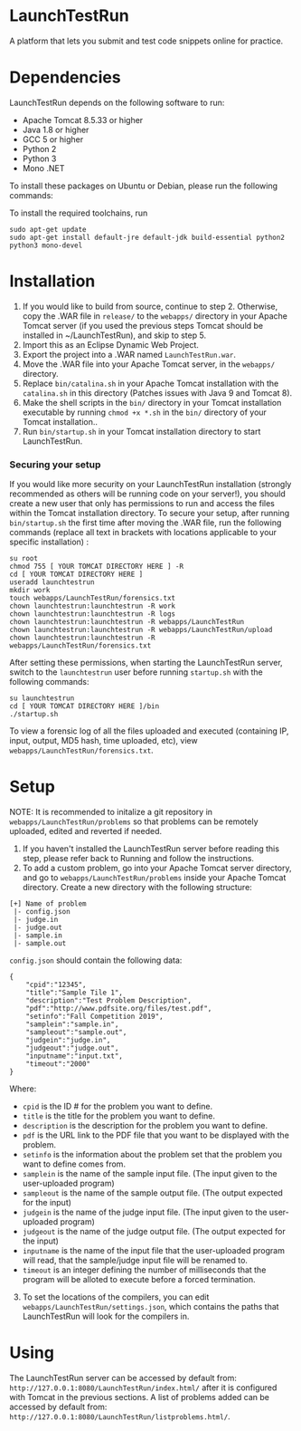 # LaunchTestRun
A platform that lets you submit and test code snippets online for practice.

# Dependencies
LaunchTestRun depends on the following software to run:
- Apache Tomcat 8.5.33 or higher
- Java 1.8 or higher
- GCC 5 or higher
- Python 2
- Python 3
- Mono .NET

To install these packages on Ubuntu or Debian, please run the following commands:

To install the required toolchains, run
```
sudo apt-get update
sudo apt-get install default-jre default-jdk build-essential python2 python3 mono-devel
```

# Installation
1. If you would like to build from source, continue to step 2. Otherwise, copy the .WAR file in ``release/`` to the ``webapps/`` directory in your Apache Tomcat server (if you used the previous steps Tomcat should be installed in ~/LaunchTestRun), and skip to step 5.
2. Import this as an Eclipse Dynamic Web Project.
3. Export the project into a .WAR named ``LaunchTestRun.war``.
4. Move the .WAR file into your Apache Tomcat server, in the ``webapps/`` directory.
5. Replace ``bin/catalina.sh`` in your Apache Tomcat installation with the ``catalina.sh`` in this directory (Patches issues with Java 9 and Tomcat 8).
6. Make the shell scripts in the ``bin/`` directory in your Tomcat installation executable by running ``chmod +x *.sh`` in the ``bin/`` directory of your Tomcat installation..
7. Run ``bin/startup.sh`` in your Tomcat installation directory to start LaunchTestRun.

### Securing your setup
If you would like more security on your LaunchTestRun installation (strongly recommended as others will be running code on your server!), you should create a new user that only has permissions to run and access the files within the Tomcat installation directory. To secure your setup, after running ``bin/startup.sh`` the first time after moving the .WAR file, run the following commands (replace all text in brackets with locations applicable to your specific installation) :
```
su root
chmod 755 [ YOUR TOMCAT DIRECTORY HERE ] -R
cd [ YOUR TOMCAT DIRECTORY HERE ]
useradd launchtestrun
mkdir work
touch webapps/LaunchTestRun/forensics.txt
chown launchtestrun:launchtestrun -R work
chown launchtestrun:launchtestrun -R logs
chown launchtestrun:launchtestrun -R webapps/LaunchTestRun
chown launchtestrun:launchtestrun -R webapps/LaunchTestRun/upload
chown launchtestrun:launchtestrun -R webapps/LaunchTestRun/forensics.txt
```

After setting these permissions, when starting the LaunchTestRun server, switch to the ``launchtestrun`` user before running ``startup.sh`` with the following commands:
```
su launchtestrun
cd [ YOUR TOMCAT DIRECTORY HERE ]/bin
./startup.sh
```

To view a forensic log of all the files uploaded and executed (containing IP, input, output, MD5 hash, time uploaded, etc), view ``webapps/LaunchTestRun/forensics.txt``. 

# Setup
NOTE: It is recommended to initalize a git repository in ``webapps/LaunchTestRun/problems`` so that problems can be remotely uploaded, edited and reverted if needed.
1. If you haven't installed the LaunchTestRun server before reading this step, please refer back to Running and follow the instructions.
2. To add a custom problem, go into your Apache Tomcat server directory, and go to ``webapps/LaunchTestRun/problems`` inside your Apache Tomcat directory. Create a new directory with the following structure:
```
[+] Name of problem
 |- config.json
 |- judge.in
 |- judge.out
 |- sample.in
 |- sample.out
```
``config.json`` should contain the following data:
```
{
	"cpid":"12345",
	"title":"Sample Tile 1",
	"description":"Test Problem Description",
	"pdf":"http://www.pdfsite.org/files/test.pdf",
	"setinfo":"Fall Competition 2019",
	"samplein":"sample.in",
	"sampleout":"sample.out",
	"judgein":"judge.in",
	"judgeout":"judge.out",
	"inputname":"input.txt",
	"timeout":"2000"
}
```
Where:
- ``cpid`` is the ID # for the problem you want to define.
- ``title`` is the title for the problem you want to define.
- ``description`` is the description for the problem you want to define.
- ``pdf`` is the URL link to the PDF file that you want to be displayed with the problem.
- ``setinfo`` is the information about the problem set that the problem you want to define comes from.
- ``samplein`` is the name of the sample input file. (The input given to the user-uploaded program)
- ``sampleout`` is the name of the sample output file. (The output expected for the input)
- ``judgein`` is the name of the judge input file. (The input given to the user-uploaded program)
- ``judgeout`` is the name of the judge output file. (The output expected for the input)
- ``inputname`` is the name of the input file that the user-uploaded program will read, that the sample/judge input file will be renamed to.
- ``timeout`` is an integer defining the number of milliseconds that the program will be alloted to execute before a forced termination.

3. To set the locations of the compilers, you can edit ``webapps/LaunchTestRun/settings.json``, which contains the paths that LaunchTestRun will look for the compilers in.

# Using
The LaunchTestRun server can be accessed by default from: ``http://127.0.0.1:8080/LaunchTestRun/index.html/`` after it is configured with Tomcat in the previous sections.
A list of problems added can be accessed by default from: ``http://127.0.0.1:8080/LaunchTestRun/listproblems.html/``.
